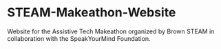 STEAM-Makeathon-Website
=======================

Website for the Assistive Tech Makeathon organized by Brown STEAM in collaboration with the SpeakYourMind Foundation.
